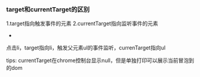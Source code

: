 <!--
 * @Author: your name
 * @Date: 2020-12-23 19:06:51
 * @LastEditTime: 2021-05-24 20:28:04
 * @LastEditors: your name
 * @Description: In User Settings Edit
 * @FilePath: /node-tips/record/eventTarget.md
-->

### target和currentTarget的区别

1.target指向触发事件的元素
2.currentTarget指向监听事件的元素

<ul eventListener>
    <li></li>
</ul>

点击li，target指向li，触发父元素ul的事件监听，currenTarget指向ul

tips: currentTarget在chrome控制台显示null，但是单独打印可以展示当前冒泡到的dom